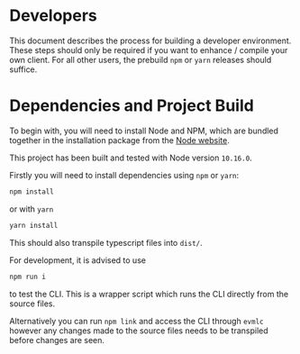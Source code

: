# Developers

This document describes the process for building a developer environment. These steps should only be required if you want to enhance / compile your own client. For all other users, the prebuild `npm` or `yarn` releases should suffice.

# Dependencies and Project Build

To begin with, you will need to install Node and NPM, which are bundled together in the installation package from the [Node website](https://nodejs.org/en/).

This project has been built and tested with Node version `10.16.0`.

Firstly you will need to install dependencies using `npm` or `yarn`:

```bash
npm install
```

or with `yarn`

```bash
yarn install
```

This should also transpile typescript files into `dist/`.

For development, it is advised to use

```bash
npm run i
```

to test the CLI. This is a wrapper script which runs the CLI directly from the source files.

Alternatively you can run `npm link` and access the CLI through `evmlc` however any changes made to the source files needs to be transpiled before changes are seen.

